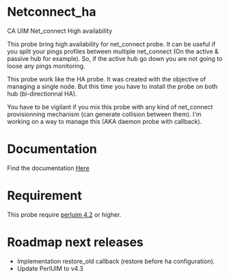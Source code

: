 # Netconnect_ha

CA UIM Net_connect High availability

This probe bring high availability for net_connect probe. It can be useful if you split your pings profiles between multiple net_connect (On the active & passive hub for example). So, if the active hub go down you are not going to loose any pings monitoring.

This probe work like the HA probe. It was created with the objective of managing a single node. But this time you have to install the probe on both hub (bi-directionnal HA).

You have to be vigilant if you mix this probe with any kind of net_connect provisionning mechanism (can generate collision between them). I'm working on a way to manage this (AKA daemon probe with callback).

# Documentation

Find the documentation [Here](https://github.com/fraxken/netconnect_ha/wiki)

# Requirement 

This probe require [perluim 4.2](https://github.com/fraxken/perluim) or higher.

# Roadmap next releases

- Implementation restore_old callback (restore before ha configuration).
- Update PerlUIM to v4.3
